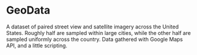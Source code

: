 # GeoData

A dataset of paired street view and satellite imagery across the United States. Roughly half are sampled within large cities, while the other half are sampled uniformly across the country. Data gathered with Google Maps API, and a little scripting.
